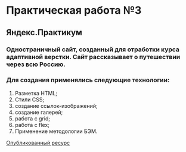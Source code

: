 # Практическая работа №3
## Яндекс.Практикум
### Одностраничный сайт, созданный для отработки курса адаптивной верстки. Сайт рассказывает о путешествии через всю Россию.

### Для создания применялись следующие технологии:

1. Разметка HTML;
2. Стили CSS;
3. создание ссылок-изображений;
4. создание галерей;
5. работа с grid;
6. работа с flex;
7. Применение методологии БЭМ.


[Опубликованный ресурс](https://andrewsyp.github.io/russian-travel/)
